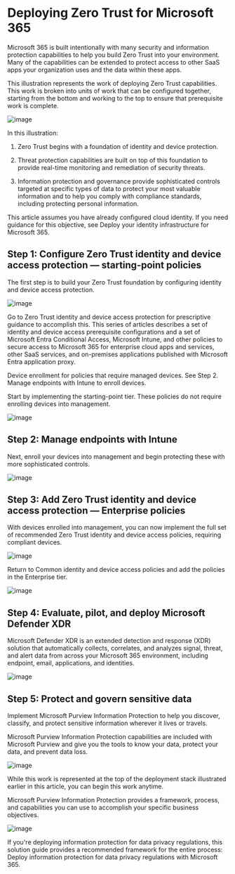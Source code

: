 # Deploying Zero Trust for Microsoft 365

Microsoft 365 is built intentionally with many security and information protection capabilities to help you build Zero Trust into your environment. Many of the capabilities can be extended to protect access to other SaaS apps your organization uses and the data within these apps.

This illustration represents the work of deploying Zero Trust capabilities. This work is broken into units of work that can be configured together, starting from the bottom and working to the top to ensure that prerequisite work is complete.

![image](https://github.com/user-attachments/assets/e6a4e51a-4705-4e8d-843d-3d148e77aa8e)

In this illustration:

1) Zero Trust begins with a foundation of identity and device protection.

2) Threat protection capabilities are built on top of this foundation to provide real-time monitoring and remediation of security threats.

3) Information protection and governance provide sophisticated controls targeted at specific types of data to protect your most valuable information and to help you comply with compliance standards, including protecting personal information.

This article assumes you have already configured cloud identity. If you need guidance for this objective, see Deploy your identity infrastructure for Microsoft 365.

## Step 1: Configure Zero Trust identity and device access protection — starting-point policies

The first step is to build your Zero Trust foundation by configuring identity and device access protection.

![image](https://github.com/user-attachments/assets/d07568fe-6320-474f-b5c6-2d9671310b7b)

Go to Zero Trust identity and device access protection for prescriptive guidance to accomplish this. This series of articles describes a set of identity and device access prerequisite configurations and a set of Microsoft Entra Conditional Access, Microsoft Intune, and other policies to secure access to Microsoft 365 for enterprise cloud apps and services, other SaaS services, and on-premises applications published with Microsoft Entra application proxy.

Device enrollment for policies that require managed devices. See Step 2. Manage endpoints with Intune to enroll devices.

Start by implementing the starting-point tier. These policies do not require enrolling devices into management.

![image](https://github.com/user-attachments/assets/ad79f90b-202f-4205-aaae-5d63757e8330)

## Step 2: Manage endpoints with Intune

Next, enroll your devices into management and begin protecting these with more sophisticated controls.

![image](https://github.com/user-attachments/assets/8d949ba8-cf98-4c65-988a-fd8f7bf4b146)

## Step 3: Add Zero Trust identity and device access protection — Enterprise policies

With devices enrolled into management, you can now implement the full set of recommended Zero Trust identity and device access policies, requiring compliant devices.

![image](https://github.com/user-attachments/assets/628ea455-0542-40b4-a700-7e63ff9b4f16)

Return to Common identity and device access policies and add the policies in the Enterprise tier.

![image](https://github.com/user-attachments/assets/dc5fd2a5-2913-4b7d-9b27-250c11e2fe4e)

## Step 4: Evaluate, pilot, and deploy Microsoft Defender XDR

Microsoft Defender XDR is an extended detection and response (XDR) solution that automatically collects, correlates, and analyzes signal, threat, and alert data from across your Microsoft 365 environment, including endpoint, email, applications, and identities.

![image](https://github.com/user-attachments/assets/bad64540-21ee-4ace-a4ae-8ecc226016be)

## Step 5: Protect and govern sensitive data

Implement Microsoft Purview Information Protection to help you discover, classify, and protect sensitive information wherever it lives or travels.

Microsoft Purview Information Protection capabilities are included with Microsoft Purview and give you the tools to know your data, protect your data, and prevent data loss.

![image](https://github.com/user-attachments/assets/e5ab83f4-9ffd-4253-8cad-e2874168fbc4)

While this work is represented at the top of the deployment stack illustrated earlier in this article, you can begin this work anytime.

Microsoft Purview Information Protection provides a framework, process, and capabilities you can use to accomplish your specific business objectives.

![image](https://github.com/user-attachments/assets/f030003c-e179-4ef0-b703-36a40f29270e)

If you're deploying information protection for data privacy regulations, this solution guide provides a recommended framework for the entire process: Deploy information protection for data privacy regulations with Microsoft 365.

